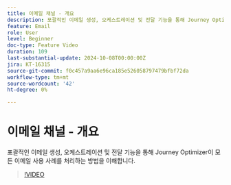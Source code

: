 ```yaml
---
title: 이메일 채널 - 개요
description: 포괄적인 이메일 생성, 오케스트레이션 및 전달 기능을 통해 Journey Optimizer이 모든 이메일 사용 사례를 처리하는 방법을 이해합니다.
feature: Email
role: User
level: Beginner
doc-type: Feature Video
duration: 109
last-substantial-update: 2024-10-08T00:00:00Z
jira: KT-16315
source-git-commit: f0c457a9aa6e96ca185e526058797479bfbf72da
workflow-type: tm+mt
source-wordcount: '42'
ht-degree: 0%

---
```



# 이메일 채널 - 개요

포괄적인 이메일 생성, 오케스트레이션 및 전달 기능을 통해 Journey Optimizer이 모든 이메일 사용 사례를 처리하는 방법을 이해합니다.

>[!VIDEO](https://video.tv.adobe.com/v/3432675/?learn=on)
